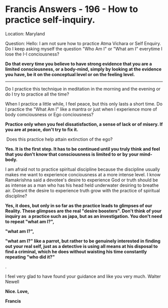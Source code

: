 # Francis Answers - 196 - How to practice self-inquiry.

Location: Maryland 

Question: Hello: I am not sure how to practice Atma Vichara or Self Enquiry. Do I keep asking myself the question "Who Am I" or "What am I" everytime I lose the I-I conciousness? 

**Do that every time you believe to have strong evidence that you are a limited consciousness, or a body-mind, simply by looking at the evidence you have, be it on the conceptual level or on the feeling level.**

 **** 

Do I practice this technique in meditation in the morning and the evening or do I try to practice all the time? 

When I practice a little while, I feel peace, but this only lasts a short time. Do I practice the "What Am I" like a mantra or just when I experience more of body comciousness or Ego conciousness?

**Practice only when you feel dissatisfaction, a sense of lack or of misery. If you are at peace, don't try to fix it.**

 Does this practice help attain extinction of the ego? 

**Yes. It is the first step. It has to be continued until you truly think and feel that you don't know that consciousness is limited to or by your mind-body.**

I am afraid not to practice spiritual discipline because the discipline usually makes me want to experience conciousness at a more intense level. I know Ramakrishna said a devotee\'s desire to experience God or truth should be as intense as a man who has his head held underwater desiring to breathe air. Doesnt the desire to experience truth grow with the practice of spiritual discipline? 

**Yes, it does, but only in so far as the practice leads to glimpses of our Reality. These glimpses are the real "desire boosters". Don't think of your inquiry as  a practice such as japa, but as an investigation. You don't need to repeat "what am I?",**

**"what am I?",**

**"what am I?" like a parrot, but rather to be genuinely interested in finding out your real self, just as a detective is using all means at his disposal to find a criminal, which he does without waisting his time constantly repeating "who did it?"**

. 

I feel very glad to have found your guidance and like you very much. Walter Newell

**Nice. Love,**

**Francis**

